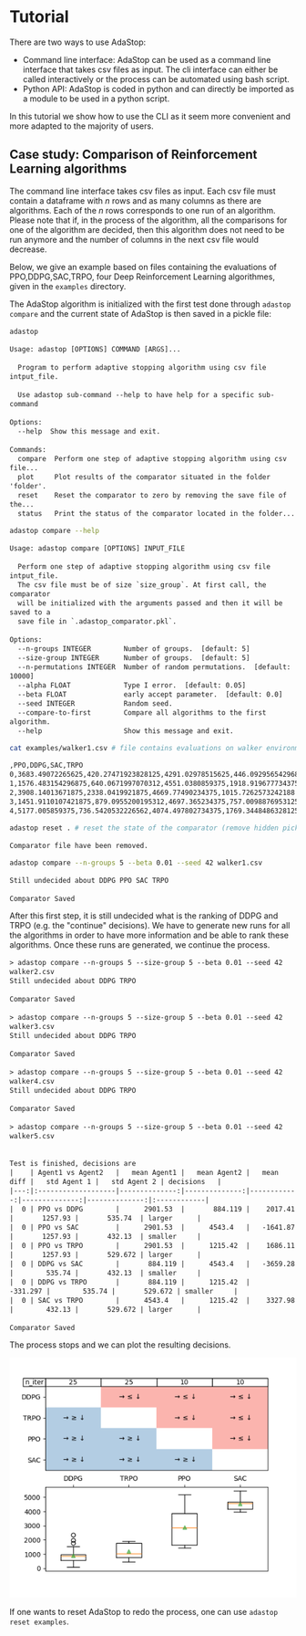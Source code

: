 # Tutorial

There are two ways to use AdaStop:

- Command line interface: AdaStop can be used as a command line interface that takes csv files as input. The cli interface can either be called interactively or the process can be automated using bash script.
- Python API: AdaStop is coded in python and can directly be imported as a module to be used in a python script.

In this tutorial we show how to use the CLI as it seem more convenient and more adapted to the majority of users.

## Case study: Comparison of Reinforcement Learning algorithms

The command line interface takes csv files as input. Each csv file must contain a dataframe with $n$ rows and as many columns as there are algorithms. Each of the $n$ rows corresponds to one run of an algorithm.
Please note that if, in the process of the algorithm, all the comparisons for one of the algorithm are decided, then this algorithm does not need to be run anymore and the number of columns in the next csv file would decrease.

Below, we give an example based on files containing the evaluations of PPO,DDPG,SAC,TRPO, four Deep Reinforcement Learning algorithmes, given in the `examples` directory.

The AdaStop algorithm is initialized with the first test done through `adastop compare` and the current state of AdaStop is then saved in a pickle file:

```bash
adastop
```
```console
Usage: adastop [OPTIONS] COMMAND [ARGS]...

  Program to perform adaptive stopping algorithm using csv file intput_file.

  Use adastop sub-command --help to have help for a specific sub-command

Options:
  --help  Show this message and exit.

Commands:
  compare  Perform one step of adaptive stopping algorithm using csv file...
  plot     Plot results of the comparator situated in the folder 'folder'.
  reset    Reset the comparator to zero by removing the save file of the...
  status   Print the status of the comparator located in the folder...
```
```bash
adastop compare --help
```
```console
Usage: adastop compare [OPTIONS] INPUT_FILE

  Perform one step of adaptive stopping algorithm using csv file intput_file.
  The csv file must be of size `size_group`. At first call, the comparator
  will be initialized with the arguments passed and then it will be saved to a
  save file in `.adastop_comparator.pkl`.

Options:
  --n-groups INTEGER        Number of groups.  [default: 5]
  --size-group INTEGER      Number of groups.  [default: 5]
  --n-permutations INTEGER  Number of random permutations.  [default: 10000]
  --alpha FLOAT             Type I error.  [default: 0.05]
  --beta FLOAT              early accept parameter.  [default: 0.0]
  --seed INTEGER            Random seed.
  --compare-to-first        Compare all algorithms to the first algorithm.
  --help                    Show this message and exit.
```
```bash
cat examples/walker1.csv # file contains evaluations on walker environment
```
```console
,PPO,DDPG,SAC,TRPO
0,3683.49072265625,420.27471923828125,4291.02978515625,446.09295654296875
1,1576.483154296875,640.0671997070312,4551.0380859375,1918.919677734375
2,3908.14013671875,2338.0419921875,4669.77490234375,1015.7262573242188
3,1451.9110107421875,879.0955200195312,4697.365234375,757.0098876953125
4,5177.005859375,736.5420532226562,4074.497802734375,1769.3448486328125
```
```bash
adastop reset . # reset the state of the comparator (remove hidden pickle file)
```
```console
Comparator file have been removed.
```
```bash
adastop compare --n-groups 5 --beta 0.01 --seed 42 walker1.csv 
```
```console
Still undecided about DDPG PPO SAC TRPO

Comparator Saved
```
After this first step, it is still undecided what is the ranking of DDPG and TRPO  (e.g. the "continue" decisions). We have to generate new runs for all the algorithms in order to have more information and be able to rank these algorithms. Once these runs are generated, we continue the process.

```console
> adastop compare --n-groups 5 --size-group 5 --beta 0.01 --seed 42 walker2.csv
Still undecided about DDPG TRPO

Comparator Saved

> adastop compare --n-groups 5 --size-group 5 --beta 0.01 --seed 42 walker3.csv
Still undecided about DDPG TRPO

Comparator Saved

> adastop compare --n-groups 5 --size-group 5 --beta 0.01 --seed 42 walker4.csv
Still undecided about DDPG TRPO

Comparator Saved

> adastop compare --n-groups 5 --size-group 5 --beta 0.01 --seed 42 walker5.csv


Test is finished, decisions are
|    | Agent1 vs Agent2   |   mean Agent1 |   mean Agent2 |   mean diff |   std Agent 1 |   std Agent 2 | decisions   |
|---:|:-------------------|--------------:|--------------:|------------:|--------------:|--------------:|:------------|
|  0 | PPO vs DDPG        |      2901.53  |       884.119 |    2017.41  |       1257.93 |       535.74  | larger      |
|  0 | PPO vs SAC         |      2901.53  |      4543.4   |   -1641.87  |       1257.93 |       432.13  | smaller     |
|  0 | PPO vs TRPO        |      2901.53  |      1215.42  |    1686.11  |       1257.93 |       529.672 | larger      |
|  0 | DDPG vs SAC        |       884.119 |      4543.4   |   -3659.28  |        535.74 |       432.13  | smaller     |
|  0 | DDPG vs TRPO       |       884.119 |      1215.42  |    -331.297 |        535.74 |       529.672 | smaller     |
|  0 | SAC vs TRPO        |      4543.4   |      1215.42  |    3327.98  |        432.13 |       529.672 | larger      |

Comparator Saved
```
The process stops and we can plot the resulting decisions.

![](../examples/plot_result.png)

If one wants to reset AdaStop to redo the process, one can use `adastop reset examples`.
